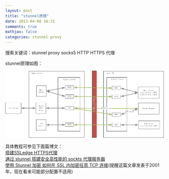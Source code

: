 ```yaml
---
layout: post
title: "stunnel原理"
date: 2013-04-08 16:31
comments: true
mathjax: false
categories: stunnel proxy
---
```

搜索关键词：stunnel proxy socks5 HTTP HTTPS 代理

stunnel原理如图：

<!--more-->

[![stunnel原理图](/static/images/2013/04/stunnel.png)](/static/images/2013/04/stunnel.png)

具体教程可参见下面篇博文：  
[搭建SSLedge HTTPS代理][ssledge_url]  
[通过 stunnel 搭建安全高性能的 sockts 代理服务器][socks_url]  
[使用 Stunnel 加密 如何在 SSL 内加密任意 TCP 连接][ibm_url](提醒这篇文章发表于2001年，现在看来可能部分配置不适用)  

[ssledge_url]:https://w3.owind.com/pub/ssledge/
[socks_url]:https://wido.me/sunteya/setup-a-socks-proxy-server-pass-by-secure-firewall/
[ibm_url]:http://www.ibm.com/developerworks/cn/security/s-stun/